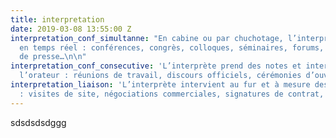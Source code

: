 ```yaml
---
title: interpretation
date: 2019-03-08 13:55:00 Z
interpretation_conf_simultanne: "En cabine ou par chuchotage, l’interprète traduit
  en temps réel : conférences, congrès, colloques, séminaires, forums, débats, conférences
  de presse…\n\n"
interpretation_conf_consecutive: 'L’interprète prend des notes et intervient après
  l’orateur : réunions de travail, discours officiels, cérémonies d’ouverture…'
interpretation_liaison: 'L’interprète intervient au fur et à mesure des conversations
  : visites de site, négociations commerciales, signatures de contrat, rendez-vous…'
---
```


sdsdsdsdggg